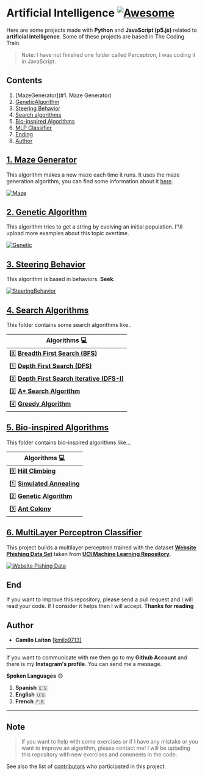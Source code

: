 # Artificial Intelligence [![Awesome](https://cdn.rawgit.com/sindresorhus/awesome/d7305f38d29fed78fa85652e3a63e154dd8e8829/media/badge.svg)](https://github.com/sindresorhus/awesome)

Here are some projects made with **Python** and **JavaScript (p5.js)** related to **artificial intelligence**. Some of these projects are based in The Coding Train.

>Note: I have not finished one folder called Perceptron, I was coding it in JavaScript.


## Contents
1. [MazeGenerator](#1. Maze Generator)
2. [GeneticAlgorithm](#GeneticAlgorithm)
3. [Steering Behavior](#SteeringBehavior)
4. [Search algorithms](#Search-Algorithms)
5. [Bio-inspired Algorithms](#Bio-inspired-Algorithms)
6. [MLP Classifier](#MLP-Classifier)
7. [Ending](#End)
8. [Author](#Authors)

## [1. Maze Generator](https://github.com/kmilo9713/Web-IA/tree/master/Maze%20Generator)
  This algorithm makes a new maze each time it runs. It uses the maze generation algorithm, you can find some information about it [here](https://en.wikipedia.org/wiki/Maze_generation_algorithm).

  [![Maze](https://i.ibb.co/9cfJkBQ/maze.jpg "Maze")](http://i.ibb.co/9cfJkBQ/maze.jpg "Maze")
  
## [2. Genetic Algorithm](https://github.com/kmilo9713/Web-IA/tree/master/Genetic%20Algorithm)
  This algorithm tries to get a string by evolving an initial population. I'\ll upload more examples about this topic overtime.
  
  [![Genetic](https://i.ibb.co/KwyHdTg/gn.jpg "Genetic")](https://i.ibb.co/KwyHdTg/gn.jpg "Genetic")
  
## [3. Steering Behavior](https://github.com/kmilo9713/Web-IA/tree/master/SteeringBehavior)
  This algorithm is based in behaviors. **Seek**.
  
  [![SteeringBehavior](https://i.ibb.co/0XsWwgf/st.jpg "SteeringBehavior")](https://i.ibb.co/0XsWwgf/st.jpg "SteeringBehavior")

## [4. Search Algorithms](https://github.com/kmilo9713/Web-IA/tree/master/Search-Algorithms)
  This folder contains some search algorithms like..
  
  | **Algorithms** :computer: |
| ------------ |
| :zero: **[Breadth First Search (BFS)](https://en.wikipedia.org/wiki/Breadth-first_search)**  |
| :one: **[Depth First Search (DFS)](https://en.wikipedia.org/wiki/Depth-first_search)**  |
| :two: **[Depth First Search Iterative (DFS-I)]()** |
| :three: **[A\* Search Algorithm](https://en.wikipedia.org/wiki/A*_search_algorithm)** |
| :four: **[Greedy Algorithm](https://en.wikipedia.org/wiki/Greedy_algorithm)** |

## [5. Bio-inspired Algorithms](https://github.com/kmilo9713/Web-IA/tree/master/Bio-inspired-Algorithms)
This folder contains bio-inspired algorithms like...

  | **Algorithms** :computer: |
| ------------ |
| :zero: **[Hill Climbing](https://github.com/kmilo9713/Web-IA/tree/master/Bio-inspired-Algorithms/hill_climbing)**  |
| :one: **[Simulated Annealing](https://github.com/kmilo9713/Web-IA/tree/master/Bio-inspired-Algorithms/simulated_annealing)**  |
| :two: **[Genetic Algorithm](https://github.com/kmilo9713/Web-IA/tree/master/Bio-inspired-Algorithms/genetic_algorithm)** |
| :three: **[Ant Colony](https://github.com/kmilo9713/Web-IA/tree/master/Bio-inspired-Algorithms/ant_colony)** |

## [6. MultiLayer Perceptron Classifier](https://github.com/kmilo9713/Web-IA/tree/master/MLP-Classifier)
  This project builds a multilayer perceptron trained with the dataset **[Website Phishing Data Set](https://archive.ics.uci.edu/ml/datasets/Website+Phishing)** taken from [**UCI Machine Learning Repository**](https://archive.ics.uci.edu/ml/index.php).
  
  [![Website Pishing Data](https://www.oreilly.com/library/view/mastering-machine-learning/9781788997409/assets/e3eb79d8-3bdd-4dd5-ac6f-dfc29d8411ef.png "Website Pishing Data")](http://www.oreilly.com/library/view/mastering-machine-learning/9781788997409/assets/e3eb79d8-3bdd-4dd5-ac6f-dfc29d8411ef.png "Website Pishing Data")
  
## End
  If you want to improve this repository, please send a pull request and I will read your code. If I consider it helps then I will accept.
  **Thanks for reading**

## Author
- **Camilo Laiton** [[kmilo9713]](https://github.com/kmilo9713)

------------
If you want to communicate with me then go to my **Github Account** and there is my **Instagram's profile**. You can send me a message.

**Spoken Languages** :blush:
1. **Spanish** :es:
2. **English** :us:
3. **French** :fr:

------------

## Note
> If you want to help with some exercises or if I have any mistake or you want to improve an algorithm, please contact me!
> I will be uptading this repository with new exercises and comments in the code.

See also the list of [contributors](https://github.com/kmilo9713/Artificial_Intelligence/graphs/contributors) who participated in this project.
